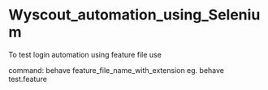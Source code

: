 # Wyscout_automation_using_Selenium

To test login automation using feature file use 

command:  behave feature_file_name_with_extension
          eg. behave test.feature
